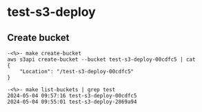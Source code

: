 # test-s3-deploy

## Create bucket

```
-<%>- make create-bucket
aws s3api create-bucket --bucket test-s3-deploy-00cdfc5 | cat
{
    "Location": "/test-s3-deploy-00cdfc5"
}
```

```
-<%>- make list-buckets | grep test
2024-05-04 09:57:16 test-s3-deploy-00cdfc5
2024-05-04 09:55:01 test-s3-deploy-2869a94
```

